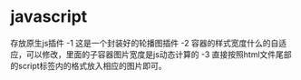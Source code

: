 # javascript
存放原生js插件
-1  这是一个封装好的轮播图插件
-2  容器的样式宽度什么的自适应，可以修改，里面的子容器图片宽度是js动态计算的
-3  直接按照html文件尾部的script标签内的格式放入相应的图片即可。
